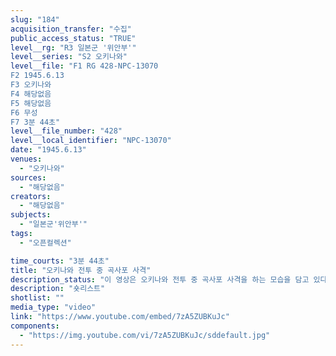```yaml
---
slug: "184"
acquisition_transfer: "수집"
public_access_status: "TRUE"
level__rg: "R3 일본군 '위안부'"
level__series: "S2 오키나와"
level__file: "F1 RG 428-NPC-13070
F2 1945.6.13 
F3 오키나와
F4 해당없음
F5 해당없음
F6 무성
F7 3분 44초"
level__file_number: "428"
level__local_identifier: "NPC-13070"
date: "1945.6.13"
venues: 
  - "오키나와"
sources: 
  - "해당없음"
creators: 
  - "해당없음"
subjects: 
  - "일본군'위안부'"
tags: 
  - "오픈컬렉션"

time_courts: "3분 44초"
title: "오키나와 전투 중 곡사포 사격"
description_status: "이 영상은 오키나와 전투 중 곡사포 사격을 하는 모습을 담고 있다."
description: "숏리스트"
shotlist: ""
media_type: "video"
link: "https://www.youtube.com/embed/7zA5ZUBKuJc"
components: 
  - "https://img.youtube.com/vi/7zA5ZUBKuJc/sddefault.jpg"
---
```

